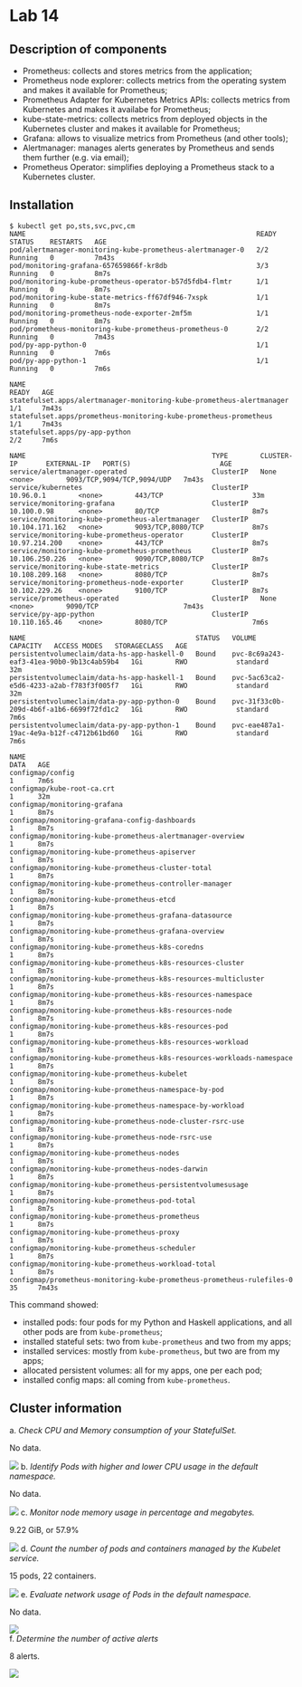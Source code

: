 # Lab 14

## Description of components

- Prometheus: collects and stores metrics from the application;
- Prometheus node explorer: collects metrics from the operating system and makes
  it available for Prometheus;
- Prometheus Adapter for Kubernetes Metrics APIs: collects metrics from
  Kubernetes and makes it availabe for Prometheus;
- kube-state-metrics: collects metrics from deployed objects in the Kubernetes
  cluster and makes it available for Prometheus;
- Grafana: allows to visualize metrics from Prometheus (and other tools);
- Alertmanager: manages alerts generates by Prometheus and sends them further
  (e.g. via email);
- Prometheus Operator: simplifies deploying a Prometheus stack to a Kubernetes
  cluster.

## Installation

```
$ kubectl get po,sts,svc,pvc,cm
NAME                                                         READY   STATUS    RESTARTS   AGE
pod/alertmanager-monitoring-kube-prometheus-alertmanager-0   2/2     Running   0          7m43s
pod/monitoring-grafana-657659866f-kr8db                      3/3     Running   0          8m7s
pod/monitoring-kube-prometheus-operator-b57d5fdb4-flmtr      1/1     Running   0          8m7s
pod/monitoring-kube-state-metrics-ff67df946-7xspk            1/1     Running   0          8m7s
pod/monitoring-prometheus-node-exporter-2mf5m                1/1     Running   0          8m7s
pod/prometheus-monitoring-kube-prometheus-prometheus-0       2/2     Running   0          7m43s
pod/py-app-python-0                                          1/1     Running   0          7m6s
pod/py-app-python-1                                          1/1     Running   0          7m6s

NAME                                                                    READY   AGE
statefulset.apps/alertmanager-monitoring-kube-prometheus-alertmanager   1/1     7m43s
statefulset.apps/prometheus-monitoring-kube-prometheus-prometheus       1/1     7m43s
statefulset.apps/py-app-python                                          2/2     7m6s

NAME                                              TYPE        CLUSTER-IP       EXTERNAL-IP   PORT(S)                      AGE
service/alertmanager-operated                     ClusterIP   None             <none>        9093/TCP,9094/TCP,9094/UDP   7m43s
service/kubernetes                                ClusterIP   10.96.0.1        <none>        443/TCP                      33m
service/monitoring-grafana                        ClusterIP   10.100.0.98      <none>        80/TCP                       8m7s
service/monitoring-kube-prometheus-alertmanager   ClusterIP   10.104.171.162   <none>        9093/TCP,8080/TCP            8m7s
service/monitoring-kube-prometheus-operator       ClusterIP   10.97.214.200    <none>        443/TCP                      8m7s
service/monitoring-kube-prometheus-prometheus     ClusterIP   10.106.250.226   <none>        9090/TCP,8080/TCP            8m7s
service/monitoring-kube-state-metrics             ClusterIP   10.108.209.168   <none>        8080/TCP                     8m7s
service/monitoring-prometheus-node-exporter       ClusterIP   10.102.229.26    <none>        9100/TCP                     8m7s
service/prometheus-operated                       ClusterIP   None             <none>        9090/TCP                     7m43s
service/py-app-python                             ClusterIP   10.110.165.46    <none>        8080/TCP                     7m6s

NAME                                          STATUS   VOLUME                                     CAPACITY   ACCESS MODES   STORAGECLASS   AGE
persistentvolumeclaim/data-hs-app-haskell-0   Bound    pvc-8c69a243-eaf3-41ea-90b0-9b13c4ab59b4   1Gi        RWO            standard       32m
persistentvolumeclaim/data-hs-app-haskell-1   Bound    pvc-5ac63ca2-e5d6-4233-a2ab-f783f3f005f7   1Gi        RWO            standard       32m
persistentvolumeclaim/data-py-app-python-0    Bound    pvc-31f33c0b-209d-4b6f-a1b6-6699f72fd1c2   1Gi        RWO            standard       7m6s
persistentvolumeclaim/data-py-app-python-1    Bound    pvc-eae487a1-19ac-4e9a-b12f-c4712b61bd60   1Gi        RWO            standard       7m6s

NAME                                                                     DATA   AGE
configmap/config                                                         1      7m6s
configmap/kube-root-ca.crt                                               1      32m
configmap/monitoring-grafana                                             1      8m7s
configmap/monitoring-grafana-config-dashboards                           1      8m7s
configmap/monitoring-kube-prometheus-alertmanager-overview               1      8m7s
configmap/monitoring-kube-prometheus-apiserver                           1      8m7s
configmap/monitoring-kube-prometheus-cluster-total                       1      8m7s
configmap/monitoring-kube-prometheus-controller-manager                  1      8m7s
configmap/monitoring-kube-prometheus-etcd                                1      8m7s
configmap/monitoring-kube-prometheus-grafana-datasource                  1      8m7s
configmap/monitoring-kube-prometheus-grafana-overview                    1      8m7s
configmap/monitoring-kube-prometheus-k8s-coredns                         1      8m7s
configmap/monitoring-kube-prometheus-k8s-resources-cluster               1      8m7s
configmap/monitoring-kube-prometheus-k8s-resources-multicluster          1      8m7s
configmap/monitoring-kube-prometheus-k8s-resources-namespace             1      8m7s
configmap/monitoring-kube-prometheus-k8s-resources-node                  1      8m7s
configmap/monitoring-kube-prometheus-k8s-resources-pod                   1      8m7s
configmap/monitoring-kube-prometheus-k8s-resources-workload              1      8m7s
configmap/monitoring-kube-prometheus-k8s-resources-workloads-namespace   1      8m7s
configmap/monitoring-kube-prometheus-kubelet                             1      8m7s
configmap/monitoring-kube-prometheus-namespace-by-pod                    1      8m7s
configmap/monitoring-kube-prometheus-namespace-by-workload               1      8m7s
configmap/monitoring-kube-prometheus-node-cluster-rsrc-use               1      8m7s
configmap/monitoring-kube-prometheus-node-rsrc-use                       1      8m7s
configmap/monitoring-kube-prometheus-nodes                               1      8m7s
configmap/monitoring-kube-prometheus-nodes-darwin                        1      8m7s
configmap/monitoring-kube-prometheus-persistentvolumesusage              1      8m7s
configmap/monitoring-kube-prometheus-pod-total                           1      8m7s
configmap/monitoring-kube-prometheus-prometheus                          1      8m7s
configmap/monitoring-kube-prometheus-proxy                               1      8m7s
configmap/monitoring-kube-prometheus-scheduler                           1      8m7s
configmap/monitoring-kube-prometheus-workload-total                      1      8m7s
configmap/prometheus-monitoring-kube-prometheus-prometheus-rulefiles-0   35     7m43s
```

This command showed:

- installed pods: four pods for my Python and Haskell applications, and all
  other pods are from `kube-prometheus`;
- installed stateful sets: two from `kube-prometheus` and two from my apps;
- installed services: mostly from `kube-prometheus`, but two are from my apps;
- allocated persistent volumes: all for my apps, one per each pod;
- installed config maps: all coming from `kube-prometheus`.

## Cluster information

a. _Check CPU and Memory consumption of your StatefulSet._

   No data.

   ![](./screenshots/statefulset-resources.png)
b. _Identify Pods with higher and lower CPU usage in the default namespace._

   No data.

   ![](./screenshots/pods.png)
c. _Monitor node memory usage in percentage and megabytes._

   9.22 GiB, or 57.9%

   ![](./screenshots/node.png)
d. _Count the number of pods and containers managed by the Kubelet service._

   15 pods, 22 containers.

   ![](./screenshots/kubelet.png)
e. _Evaluate network usage of Pods in the default namespace._

   No data.

   ![](./screenshots/network.png)   
f. _Determine the number of active alerts_

   8 alerts.

   ![](./screenshots/alertmanager.png)
